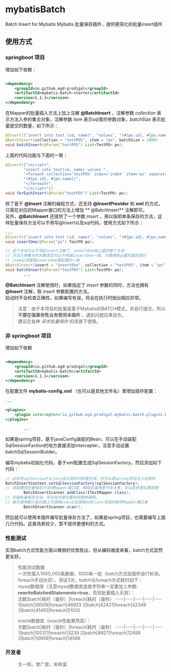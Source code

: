 # mybatisBatch

Batch Insert for Mybatis Mybatis 批量保存插件，提供更简化的批量insert插件

## 使用方式

### **springboot** 项目

增加如下依赖：

```xml

<dependency>
    <groupId>io.github.egd-prodigal</groupId>
    <artifactId>mybatis-batch-starter</artifactId>
    <version>1.1.1</version>
</dependency>
```

在Mapper的批量插入方法上加上注解 **@BatchInsert** ，注解参数 _collection_ 表示方法入参的集合对象，注解参数 _item_
表示sql里的参数对象，_batchSize_ 表示批量提交的数量，如下所示：

```java
@Insert({"insert into test (id, name)", "values", "(#{po.id}, #{po.name})"})
@BatchInsert(collection = "testPOS", item = "po", batchSize = 1000)
void batchInsert(@Param("testPOS") List<TestPO> po);
```

上面的代码功能与下面的一致：

```java
@Insert({"<script>",
        "insert into test(id, name) values ",
        "<foreach collection='testPOS' index='index' item='po' separator=','>",
        "(#{po.id}, #{po.name})",
        "</foreach>",
        "</script>"})
void forEachInsert(@Param("testPOS") List<TestPO> po);
```

除了基于 **@Insert** 注解的编程方式，还支持 **@InsertProvider** 和 **xml** 的方式，只需在对应的Mapper接口的方法上增加 **
@BatchInsert** 注解即可。  
另外，**@BatchInsert** 还提供了一个参数 _insert_ ，用以指明单条保存的方法，这样批量保存方法可以不用写@Insert以及sql代码，使用方式如下所示：

```java
...
@Insert({"insert into test (id, name)", "values", "(#{po.id}, #{po.name})"})
void insertOne(@Param("po") TestPO po);

// 这个方法可以不写@Insert注解了，insertOne指上面的那个方法
// 方法入参集合的对象类型可以不用跟insertOne一致，只要拥有必要的属性就行
// item必须要跟insertOne里配置的一致
@BatchInsert(insert = "insertOne", collection = "testPOS", item = "po", batchSize = 1000)
void batchInsert(@Param("testPOS") List<TestPO> po);
        ...
```

**@BatchInsert** 注解使用时，如果指定了 _insert_ 参数的同时，方法也拥有 **@Insert** 注解，取 _insert_ 参数配置的方法。  
启动时不会检查正确性，如果编写有误，将会在执行时抛出相应异常。

> 注意：由于本项目的批量是基于Mybatis的BATCH模式，并自行提交，所以 **不要在强事务性业务使用本插件** ，遇到问题后果自负。  
> 建议在各种 _异步批量保存_ 的场景下使用。

### 非 **springboot** 项目

增加如下依赖

```xml

<dependency>
    <groupId>io.github.egd-prodigal</groupId>
    <artifactId>mybatis-batch</artifactId>
    <version>1.1.1</version>
</dependency>
```

在配置文件 **mybatis-config.xml** （也可以是其他文件名）里增加插件配置：

```xml
...

<plugins>
    <plugin interceptor="io.github.egd.prodigal.mybatis.batch.plugins.BatchInsertInterceptor"/>
</plugins>

        ...
```

如果是spring项目，基于javaConfig装配的Bean，可以在手动装配SqlSessionFaction的地方直接添加intercepter，注意手动设置batchSqlSessionBuilder。

编写mybatis初始化代码，基于xml配置生成SqlSessionFactory，然后添加如下代码：

```java
// 此处的sqlSessionFactory在之前的代码里生成，也可以是spring项目注入进来的
BatchInsertContext.setSqlSessionFactory(sqlSessionFactory);
// 添加拥有批量保存方法的Mapper接口类，相信此类场景不会太多，可以在任意位置调用
        BatchInsertScanner.addClass(ITestMapper.class);
// 扫描批量保存方法，可以在任意位置任何使用调用，
// 每次调用都只会扫描上次调用scan之后调用addClass添加的新的Mapper接口类
        BatchInsertScanner.scan();
```

然后就可以使用本插件编写批量保存方法了，如果是spring项目，也需要编写上面几行代码。这类场景较少，暂不提供更便利的方式。

### 性能测试

实测batch方式性能方面以微弱的优势胜出，但从编码难度来看，batch方式显然更友好。
> 性能测试数据  
> 一次性插入1000_000条数据，1000条一批（batch方式由插件自行轮询，foreach手动分页），测试3次，batch与foreach方式耗时如下：  
> mysql数据库（注意mysql数据库连接字符串一定要加上参数:  **rewriteBatchedStatements=true**，否则批量插入无效）：  
> 次数|batch|耗时（毫秒）|foreach|耗时（毫秒）
> ----|----|----|----|----
> 1|batch|39509|foreach|46933
> 2|batch|42421|foreach|42349
> 3|batch|41450|foreach|51032
>
> oracle数据库（oracle性能果然高）：  
> 次数|batch|耗时（毫秒）|foreach|耗时（毫秒）
> ----|----|----|----|----
> 1|batch|10537|foreach|13239
> 2|batch|8927|foreach|12498
> 3|batch|10699|foreach|14566

### 开发者

> 生一鸣，曾广霏，宋祥富
